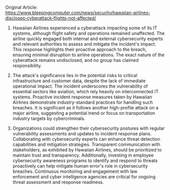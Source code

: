 Original Article: https://www.bleepingcomputer.com/news/security/hawaiian-airlines-discloses-cyberattack-flights-not-affected/

1) Hawaiian Airlines experienced a cyberattack impacting some of its IT systems, although flight safety and operations remained unaffected. The airline quickly engaged both internal and external cybersecurity experts and relevant authorities to assess and mitigate the incident's impact. This response highlights their proactive approach to the breach, ensuring minimal disruption to airline operations. The exact nature of the cyberattack remains undisclosed, and no group has claimed responsibility.

2) The attack's significance lies in the potential risks to critical infrastructure and customer data, despite the lack of immediate operational impact. The incident underscores the vulnerability of essential sectors like aviation, which rely heavily on interconnected IT systems. Proactive incident response measures taken by Hawaiian Airlines demonstrate industry-standard practices for handling such breaches. It is significant as it follows another high-profile attack on a major airline, suggesting a potential trend or focus on transportation industry targets by cybercriminals.

3) Organizations could strengthen their cybersecurity postures with regular vulnerability assessments and updates to incident response plans. Collaborating with cybersecurity experts can enhance threat detection capabilities and mitigation strategies. Transparent communication with stakeholders, as exhibited by Hawaiian Airlines, should be prioritized to maintain trust and transparency. Additionally, investing in employee cybersecurity awareness programs to identify and respond to threats proactively can help mitigate human error's role in cybersecurity breaches. Continuous monitoring and engagement with law enforcement and cyber intelligence agencies are critical for ongoing threat assessment and response readiness.